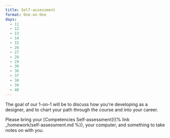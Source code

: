 ```yaml
---
title: Self-assessment
format: One-on-One
days:
  - 11
  - 12
  - 13
  - 14
  - 15
  - 26
  - 27
  - 28
  - 29
  - 30
  - 36
  - 37
  - 38
  - 39
  - 40
---
```


The goal of our 1-on-1 will be to discuss how you're developing as a designer, and to chart your path through the course and into your career.

Please bring your [Competencies Self-assessment]({% link _homework/self-assessment.md %}), your computer, and something to take notes on with you.
